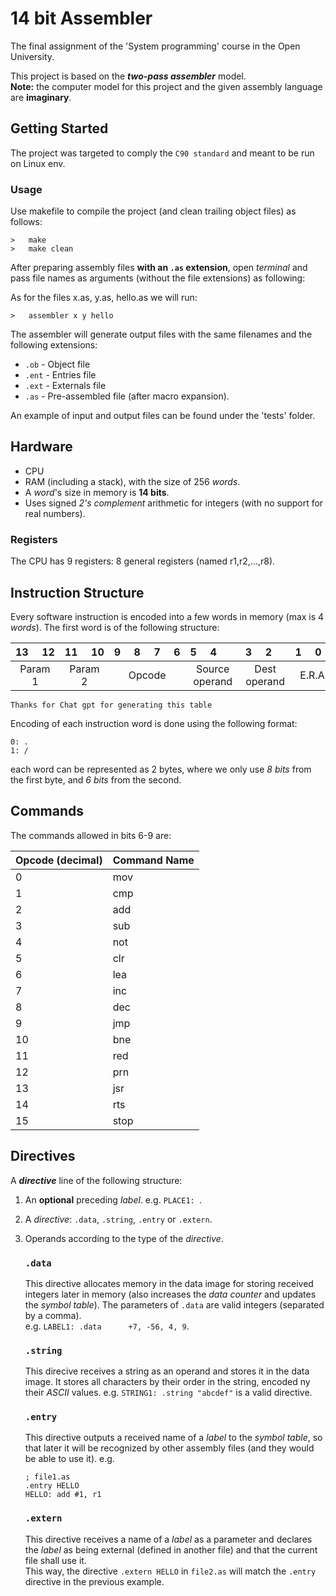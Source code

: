 # 14 bit Assembler

The final assignment of the 'System programming' course in the Open University.

This project is based on the **_two-pass assembler_** model.  
**Note:** the computer model for this project and the given assembly language are **imaginary**.

## Getting Started

The project was targeted to comply the `C90 standard` and meant to be run on Linux env.

### Usage

Use makefile to compile the project (and clean trailing object files) as follows:

```
>   make
>   make clean
```

After preparing assembly files **with an `.as` extension**, open _terminal_ and pass file names as arguments (without the file extensions) as following:

As for the files x.as, y.as, hello.as we will run:

```
>   assembler x y hello
```

The assembler will generate output files with the same filenames and the following extensions:

- `.ob` - Object file
- `.ent` - Entries file
- `.ext` - Externals file
- `.as` - Pre-assembled file (after macro expansion).

An example of input and output files can be found under the 'tests' folder.

## Hardware

- CPU
- RAM (including a stack), with the size of 256 _words_.
- A _word_'s size in memory is **14 bits**.
- Uses signed _2's complement_ arithmetic for integers (with no support for real numbers).

### Registers

The CPU has 9 registers: 8 general registers (named r1,r2,...,r8).

## Instruction Structure

Every software instruction is encoded into a few words in memory (max is 4 _words_).
The first word is of the following structure:

| 13&nbsp;&nbsp;&nbsp;&nbsp;&nbsp;12 | 11&nbsp;&nbsp;&nbsp;&nbsp;&nbsp;10 | 9&nbsp;&nbsp;&nbsp;&nbsp;&nbsp;8&nbsp;&nbsp;&nbsp;&nbsp;&nbsp;7&nbsp;&nbsp;&nbsp;&nbsp;&nbsp;6 | 5&nbsp;&nbsp;&nbsp;&nbsp;&nbsp;4&nbsp;&nbsp;&nbsp;&nbsp;&nbsp;&nbsp;&nbsp; | 3&nbsp;&nbsp;&nbsp;&nbsp;&nbsp;2&nbsp;&nbsp;&nbsp;&nbsp;&nbsp; | 1&nbsp;&nbsp;&nbsp;&nbsp;&nbsp;0&nbsp;&nbsp;&nbsp; |
| :--------------------------------: | :--------------------------------: | :--------------------------------------------------------------------------------------------: | :------------------------------------------------------------------------: | :------------------------------------------------------------: | :------------------------------------------------: |
|              Param 1               |              Param 2               |                                             Opcode                                             |                               Source operand                               |                          Dest operand                          |                       E.R.A                        |

`Thanks for Chat gpt for generating this table`

Encoding of each instruction word is done using the following format:

```
0: .
1: /
```

each word can be represented as 2 bytes, where we only use _8 bits_ from the first byte, and _6 bits_ from the second.

## Commands

The commands allowed in bits 6-9 are:

| Opcode (decimal) | Command Name |
| ---------------- | ------------ |
| 0                | mov          |
| 1                | cmp          |
| 2                | add          |
| 3                | sub          |
| 4                | not          |
| 5                | clr          |
| 6                | lea          |
| 7                | inc          |
| 8                | dec          |
| 9                | jmp          |
| 10               | bne          |
| 11               | red          |
| 12               | prn          |
| 13               | jsr          |
| 14               | rts          |
| 15               | stop         |

## Directives

A **_directive_** line of the following structure:

1. An **optional** preceding _label_. e.g. `PLACE1: `.
2. A _directive_: `.data`, `.string`, `.entry` or `.extern`.
3. Operands according to the type of the _directive_.

   ### `.data`

   This directive allocates memory in the data image for storing received integers later in memory (also increases the _data counter_ and updates the _symbol table_).
   The parameters of `.data` are valid integers (separated by a comma).  
   e.g. `LABEL1: .data      +7, -56, 4, 9`.

   ### `.string`

   This direcive receives a string as an operand and stores it in the data image. It stores all characters by their order in the string, encoded ny their _ASCII_ values.
   e.g. `STRING1: .string "abcdef"` is a valid directive.

   ### `.entry`

   This directive outputs a received name of a _label_ to the _symbol table_, so that later it will be recognized by other assembly files (and they would be able to use it).
   e.g.

   ```
   ; file1.as
   .entry HELLO
   HELLO: add #1, r1
   ```

   ### `.extern`

   This directive receives a name of a _label_ as a parameter and declares the _label_ as being external (defined in another file) and that the current file shall use it.  
    This way, the directive `.extern HELLO` in `file2.as` will match the `.entry` directive in the previous example.
